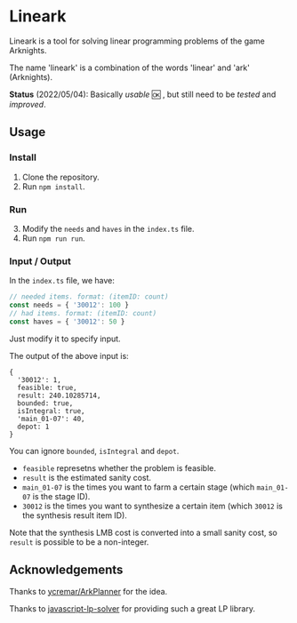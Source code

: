 # Lineark

Lineark is a tool for solving linear programming problems of the game Arknights.

The name 'lineark' is a combination of the words 'linear' and 'ark' (Arknights).

**Status** (2022/05/04): Basically _usable_ 🆗 , but still need to be _tested_ and _improved_.

## Usage

### Install

1. Clone the repository.
2. Run `npm install`.

### Run

3. Modify the `needs` and `haves` in the `index.ts` file.
4. Run `npm run run`.

### Input / Output

In the `index.ts` file, we have:

```ts
// needed items. format: (itemID: count)
const needs = { '30012': 100 }
// had items. format: (itemID: count)
const haves = { '30012': 50 }
```

Just modify it to specify input.

The output of the above input is:

```json5
{
  '30012': 1,
  feasible: true,
  result: 240.10285714,
  bounded: true,
  isIntegral: true,
  'main_01-07': 40,
  depot: 1
}
```

You can ignore `bounded`, `isIntegral` and `depot`.

- `feasible` represetns whether the problem is feasible.
- `result` is the estimated sanity cost.
- `main_01-07` is the times you want to farm a certain stage (which `main_01-07` is the stage ID).
- `30012` is the times you want to synthesize a certain item (which `30012` is the synthesis result item ID).

Note that the synthesis LMB cost is converted into a small sanity cost, so `result` is possible to be a non-integer.

## Acknowledgements

Thanks to [ycremar/ArkPlanner](https://github.com/ycremar/ArkPlanner) for the idea.

Thanks to [javascript-lp-solver](https://github.com/JWally/jsLPSolver) for providing such a great LP library.